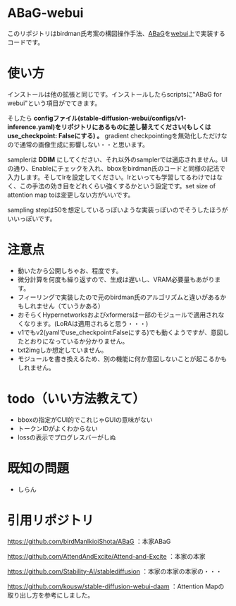 # ABaG-webui
このリポジトリはbirdman氏考案の構図操作手法、[ABaG](https://github.com/birdManIkioiShota/ABaG)を[webui](https://github.com/AUTOMATIC1111/stable-diffusion-webui)上で実装するコードです。

# 使い方
インストールは他の拡張と同じです。インストールしたらscriptsに"ABaG for webui"という項目がでてきます。

そしたら **configファイル(stable-diffusion-webui/configs/v1-inference.yaml)をリポジトリにあるものに差し替えてください(もしくは use_checkpoint: Falseにする) 。** gradient checkpointingを無効化しただけなので通常の画像生成に影響しない・・と思います。

samplerは **DDIM** にしてください、それ以外のsamplerでは適応されません。UIの通り、Enableにチェックを入れ、bboxをbirdman氏のコードと同様の記法で入力します。そしてlrを設定してください。lrといっても学習してるわけではなく、この手法の効き目をどれくらい強くするかという設定です。set size of attention map toは変更しない方がいいです。

sampling stepは50を想定しているっぽいような実装っぽいのでそうしたほうがいいっぽいです。

# 注意点
+ 動いたから公開しちゃお、程度です。
+ 微分計算を何度も繰り返すので、生成は遅いし、VRAM必要量もあがります。
+ フィーリングで実装したので元のbirdman氏のアルゴリズムと違いがあるかもしれません（ていうかある）
+ おそらくHypernetworksおよびxformersは一部のモジュールで適用されなくなります。(LoRAは適用されると思う・・・)
+ v1でもv2(yamlでuse_checkpoint:Falseにする)でも動くようですが、意図したとおりになっているか分かりません。
+ txt2imgしか想定していません。
+ モジュールを書き換えるため、別の機能に何か意図しないことが起こるかもしれません。

# todo（いい方法教えて）
+ bboxの指定がCUI的でこれじゃGUIの意味がない
+ トークンIDがよくわからない
+ lossの表示でプログレスバーがしぬ
# 既知の問題
+ しらん

# 引用リポジトリ
https://github.com/birdManIkioiShota/ABaG ：本家ABaG

https://github.com/AttendAndExcite/Attend-and-Excite ：本家の本家

https://github.com/Stability-AI/stablediffusion ：本家の本家の本家の・・・

https://github.com/kousw/stable-diffusion-webui-daam ：Attention Mapの取り出し方を参考にしました。
